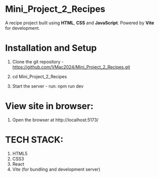 # Mini_Project_2_Recipes

A recipe project built using **HTML**, **CSS** and **JavaScript**. Powered by **Vite** for development.

# Installation and Setup

1. Clone the git repository - https://github.com/VMac2024/Mini_Project_2_Recipes.git

2. cd Mini_Project_2_Recipes

3. Start the server - run:
   npm run dev

# View site in browser:

1. Open the browser at http://localhost:5173/

# TECH STACK:

1. HTML5
2. CSS3
3. React
4. Vite (for bundling and development server)
